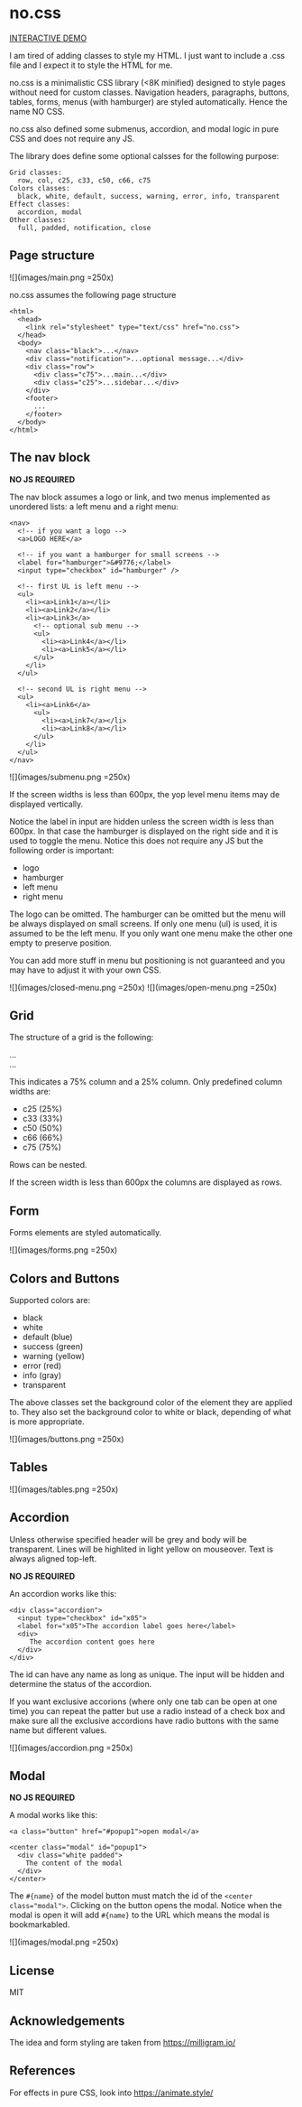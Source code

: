 # no.css

[INTERACTIVE DEMO](https://codepen.io/pen/?template=poyJbze)

I am tired of adding classes to style my HTML. I just want to include a .css file and I expect it to style the HTML for me.

no.css is a minimalistic CSS library (<8K minified) designed to style pages without need for custom classes. Navigation headers, paragraphs, buttons, tables, forms, menus (with hamburger) are styled automatically. Hence the name NO CSS.

no.css also defined some submenus, accordion, and modal logic in pure CSS and does not require any JS.

The library does define some optional calsses for the following purpose:

```
Grid classes:
  row, col, c25, c33, c50, c66, c75
Colors classes:
  black, white, default, success, warning, error, info, transparent
Effect classes:
  accordion, modal
Other classes:
  full, padded, notification, close
```

## Page structure

![](images/main.png =250x)

no.css assumes the following page structure

```
<html>
  <head>
    <link rel="stylesheet" type="text/css" href="no.css">
  </head>
  <body>
    <nav class="black">...</nav>
    <div class="notification">...optional message...</div>
    <div class="row">
      <div class="c75">...main...</div>
      <div class="c25">...sidebar...</div>
    </div>
    <footer>
      ...
    </footer>
  </body>
</html>
```

## The nav block

**NO JS REQUIRED**

The nav block assumes a logo or link, and two menus implemented as unordered lists: a left menu and a right menu:

```
<nav>
  <!-- if you want a logo -->
  <a>LOGO HERE</a>

  <!-- if you want a hamburger for small screens -->
  <label for="hamburger">&#9776;</label>
  <input type="checkbox" id="hamburger" />

  <!-- first UL is left menu -->
  <ul>
    <li><a>Link1</a></li>
    <li><a>Link2</a></li>
    <li><a>Link3</a>
      <!-- optional sub menu -->
      <ul>
        <li><a>Link4</a></li>
        <li><a>Link5</a></li>
      </ul>
    </li>
  </ul>

  <!-- second UL is right menu -->
  <ul>
    <li><a>Link6</a>
      <ul>
        <li><a>Link7</a></li>
        <li><a>Link8</a></li>
      </ul>
    </li>
  </ul>
</nav>
```

![](images/submenu.png =250x)


If the screen widths is less than 600px, the yop level menu items may de displayed vertically.

Notice the label in input are hidden unless the screen width is less than 600px. In that case the hamburger is displayed on the right side and it is used to toggle the menu. Notice this does not require any JS but the following order is important:

- logo
- hamburger
- left menu
- right menu

The logo can be omitted.
The hamburger can be omitted but the menu will be always displayed on small screens.
If only one menu (ul) is used, it is assumed to be the left menu. If you only want one menu make the other one empty to preserve position.

You can add more stuff in menu but positioning is not guaranteed and you may have to adjust it with your own CSS.

![](images/closed-menu.png =250x)
![](images/open-menu.png =250x)

## Grid

The structure of a grid is the following:

<div class="row">
   <div class="c75">
     ...
   </div>
   <div class="c25">
     ...
   </div>
</div>

This indicates a 75% column and a 25% column. Only predefined column widths are:

- c25 (25%)
- c33 (33%)
- c50 (50%)
- c66 (66%)
- c75 (75%)

Rows can be nested.

If the screen width is less than 600px the columns are displayed as rows.

## Form

Forms elements are styled automatically.

![](images/forms.png =250x)


## Colors and Buttons

Supported colors are:

- black
- white
- default (blue)
- success (green)
- warning (yellow)
- error (red)
- info (gray)
- transparent

The above classes set the background color of the element they are applied to. They also set the background color to white or black, depending of what is more appropriate.

![](images/buttons.png =250x)

## Tables

![](images/tables.png =250x)

## Accordion

Unless otherwise specified header will be grey and body will be transparent. Lines will be highlited in light yellow on mouseover. Text is always aligned top-left.

**NO JS REQUIRED**

An accordion works like this:

```
<div class="accordion">
  <input type="checkbox" id="x05">
  <label for="x05">The accordion label goes here</label>
  <div>
     The accordion content goes here
  </div>
</div>
```

The id can have any name as long as unique. The input will be hidden and determine the status of the accordion.

If you want exclusive accorions (where only one tab can be open at one time) you can repeat the patter but use a radio instead of a check box and make sure all the exclusive accordions have radio buttons with the same name but different values.

![](images/accordion.png =250x)

## Modal

**NO JS REQUIRED**

A modal works like this:

```
<a class="button" href="#popup1">open modal</a>

<center class="modal" id="popup1">
  <div class="white padded">
    The content of the modal
  </div>
</center>
```

The `#{name}` of the model button must match the id of the `<center class="modal">`.
Clicking on the button opens the modal. Notice when the modal is open it will add `#{name}` to the URL which means the modal is bookmarkabled.


![](images/modal.png =250x)

## License 

MIT

## Acknowledgements

The idea and form styling are taken from https://milligram.io/

## References

For effects in pure CSS, look into https://animate.style/